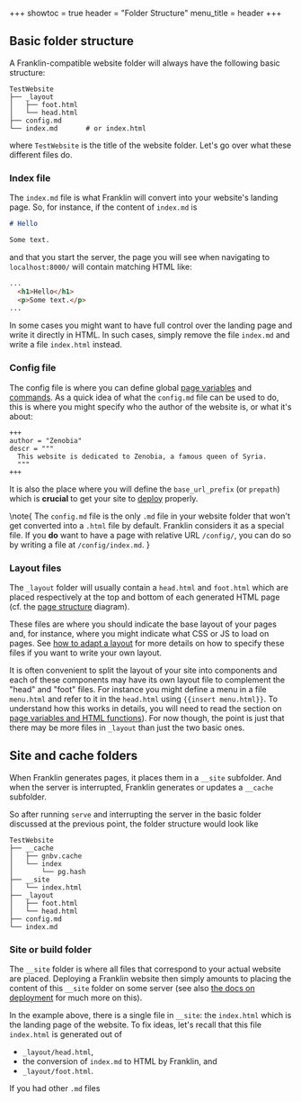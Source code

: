 +++
showtoc = true
header = "Folder Structure"
menu_title = header
+++


## Basic folder structure

A Franklin-compatible website folder will always have the following basic structure:

```plaintext
TestWebsite
├── _layout
│   ├── foot.html
│   └── head.html
├── config.md
└── index.md       # or index.html
```

where `TestWebsite` is the title of the website folder.
Let's go over what these different files do.

### Index file

The `index.md` file is what Franklin will convert into your website's landing page.
So, for instance, if the content of `index.md` is

```markdown
# Hello

Some text.
```

and that you start the server, the page you will see when navigating to `localhost:8000/`
will contain matching HTML like:

```html
...
  <h1>Hello</h1>
  <p>Some text.</p>
...
```

In some cases you might want to have full control over the landing page and write it directly in HTML.
In such cases, simply remove the file `index.md` and write a file `index.html` instead.


### Config file

The config file is where you can define global [page variables](/syntax/vars+funs/)
and [commands](/syntax/extensions/).
As a quick idea of what the `config.md` file can be used to do, this is where you might
specify who the author of the website is, or what it's about:

```plaintext
+++
author = "Zenobia"
descr = """
  This website is dedicated to Zenobia, a famous queen of Syria.
  """
+++
```

It is also the place where you will define the `base_url_prefix` (or `prepath`)
which is **crucial** to get your site to [deploy](/workflow/deployment/) properly.

\note{
  The `config.md` file is the only `.md` file in your website folder that won't get converted into a `.html` file by default. Franklin considers it as a special file.
  If you **do** want to have a page with relative URL `/config/`, you can do so by writing a file at `/config/index.md`.
}


### Layout files

The `_layout` folder will usually contain a `head.html` and `foot.html` which are placed respectively at the top and bottom of each generated HTML page (cf. the [page structure](/workflow/getting_started/#page_structure) diagram).

These files are where you should indicate the base layout of your pages and, for instance, where you might indicate what CSS or JS to load on pages.
See [how to adapt a layout](/workflow/adapting_layout/) for more details on how to specify these files if you want to write your own layout.

It is often convenient to split the layout of your site into components and each of these components may have its own layout file to complement the "head" and "foot" files.
For instance you might define a menu in a file `menu.html` and refer to it in the `head.html` using `{{insert menu.html}}`.
To understand how this works in details, you will need to read the section on [page variables and HTML functions](/syntax/vars+funs/)).
For now though, the point is just that there may be more files in `_layout` than just the two basic ones.


## Site and cache folders

When Franklin generates pages, it places them in a `__site` subfolder.
And when the server is interrupted, Franklin generates or updates a `__cache` subfolder.

So after running `serve` and interrupting the server in the basic folder discussed at the previous point, the folder structure would look like

```plaintext
TestWebsite
├── __cache
│   ├── gnbv.cache
│   └── index
│       └── pg.hash
├── __site
│   └── index.html
├── _layout
│   ├── foot.html
│   └── head.html
├── config.md
└── index.md
```

### Site or build folder

The `__site` folder is where all files that correspond to your actual website are placed.
Deploying a Franklin website then simply amounts to placing the content of this `__site` folder on some server (see also [the docs on deployment](/workflow/deployment/) for much more on this).

In the example above, there is a single file in `__site`: the `index.html` which is the landing page of the website.
To fix ideas, let's recall that this file `index.html` is generated out of

* `_layout/head.html`,
* the conversion of `index.md` to HTML by Franklin, and
* `_layout/foot.html`.

If you had other `.md` files
